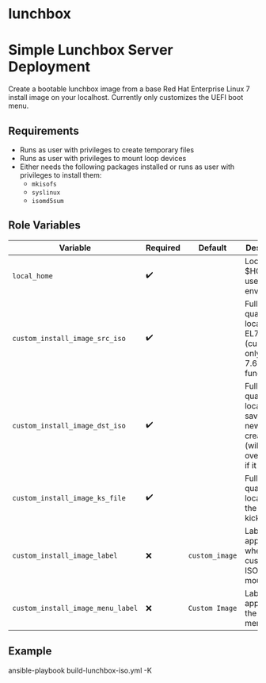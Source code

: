 # lunchbox
Simple Lunchbox Server Deployment
=================================

Create a bootable lunchbox image from a base Red Hat Enterprise Linux 7 install image on your localhost.  Currently only customizes the UEFI boot menu.

Requirements
------------

- Runs as user with privileges to create temporary files
- Runs as user with privileges to mount loop devices
- Either needs the following packages installed or runs as user with privileges to install them:
  - `mkisofs`
  - `syslinux`
  - `isomd5sum`

Role Variables
--------------

| Variable | Required | Default | Description |
| -------- | -------- | ------- | ----------- |
| `local_home` | :heavy_check_mark: | | Local $HOME user environment |
| `custom_install_image_src_iso` | :heavy_check_mark: | | Fully qualified location of EL7 ISO (currently only RHEL 7.6 functions) |
| `custom_install_image_dst_iso` | :heavy_check_mark: | | Fully qualified location to save the newly created ISO (will be overwritten if it exists) |
| `custom_install_image_ks_file` | :heavy_check_mark: | | Fully qualified location of the custom kickstart file |
| `custom_install_image_label` | :x: | ```custom_image``` | Label that appears when the custom ISO/disk is mounted |
| `custom_install_image_menu_label` | :x: | ```Custom Image``` | Label that appears in the installer menu |

Example
------------

ansible-playbook build-lunchbox-iso.yml -K
